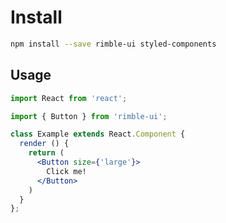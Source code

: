 # Install

```bash
npm install --save rimble-ui styled-components
```

## Usage

```jsx
import React from 'react';
```

```jsx
import { Button } from 'rimble-ui';
```

```jsx
class Example extends React.Component {
  render () {
    return (
      <Button size={'large'}>
        Click me!
      </Button>
    )
  }
};
```
